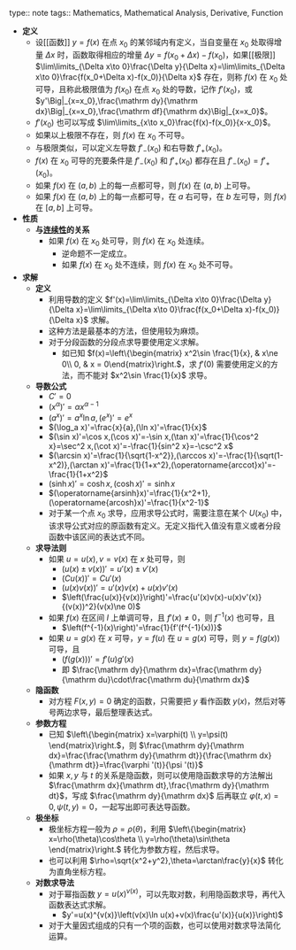 type:: note
tags:: Mathematics, Mathematical Analysis, Derivative, Function

- **定义**
  - 设[[函数]] $y=f(x)$ 在点 $x_0$ 的某邻域内有定义，当自变量在 $x_0$ 处取得增量 $\Delta x$ 时，函数取得相应的增量 $\Delta y=f(x_0+\Delta x)-f(x_0)$，如果[[极限]] $\lim\limits_{\Delta x\to 0}\frac{\Delta y}{\Delta x}=\lim\limits_{\Delta x\to 0}\frac{f(x_0+\Delta x)-f(x_0)}{\Delta x}$ 存在，则称 $f(x)$ 在 $x_0$ 处可导，且称此极限值为 $f(x_0)$ 在点 $x_0$ 处的导数，记作 $f'(x_0)$，或 $y'\Big|_{x=x_0},\frac{\mathrm dy}{\mathrm dx}\Big|_{x=x_0},\frac{\mathrm df}{\mathrm dx}\Big|_{x=x_0}$。
  - $f'(x_0)$ 也可以写成 $\lim\limits_{x\to x_0}\frac{f(x)-f(x_0)}{x-x_0}$。
  - 如果以上极限不存在，则 $f(x)$ 在 $x_0$ 不可导。
  - 与极限类似，可以定义左导数 $f'_-(x_0)$ 和右导数 $f'_+(x_0)$。
  - $f(x)$ 在 $x_0$ 可导的充要条件是 $f'_-(x_0)$ 和 $f'_+(x_0)$ 都存在且 $f'_-(x_0)=f'_+(x_0)$。
  - 如果 $f(x)$ 在 $(a,b)$ 上的每一点都可导，则 $f(x)$ 在 $(a,b)$ 上可导。
  - 如果 $f(x)$ 在 $(a,b)$ 上的每一点都可导，在 $a$ 右可导，在 $b$ 左可导，则 $f(x)$ 在 $[a,b]$ 上可导。
- **性质**
  - **与[连续性](((6514e7c6-30e3-4fe6-850c-e834ca8309fe)))的关系**
    - 如果 $f(x)$ 在 $x_0$ 处可导，则 $f(x)$ 在 $x_0$ 处连续。
      - 逆命题不一定成立。
      - 如果 $f(x)$ 在 $x_0$ 处不连续，则 $f(x)$ 在 $x_0$ 处不可导。
- **求解**
  - **定义**
    - 利用导数的定义 $f'(x)=\lim\limits_{\Delta x\to 0}\frac{\Delta y}{\Delta x}=\lim\limits_{\Delta x\to 0}\frac{f(x_0+\Delta x)-f(x_0)}{\Delta x}$ 求解。
    - 这种方法是最基本的方法，但使用较为麻烦。
    - 对于分段函数的分段点求导要使用定义求解。
      - 如已知 $f(x)=\left\{\begin{matrix} x^2\sin \frac{1}{x}, & x\ne 0\\ 0, & x = 0\end{matrix}\right.$，求 $f'(0)$ 需要使用定义的方法，而不能对 $x^2\sin \frac{1}{x}$ 求导。
  - **导数公式**
    - $C'=0$
    - $(x^\alpha)'=\alpha x^{\alpha-1}$
    - $(a^x)'=a^x\ln a,(e^x)'=e^x$
    - $(\log_a x)'=\frac{x}{a},(\ln x)'=\frac{1}{x}$
    - $(\sin x)'=\cos x,(\cos x)'=-\sin x,(\tan x)'=\frac{1}{\cos^2 x}=\sec^2 x,(\cot x)'=-\frac{1}{sin^2 x}=-\csc^2 x$
    - $(\arcsin x)'=\frac{1}{\sqrt{1-x^2}},(\arccos x)'=-\frac{1}{\sqrt(1-x^2)},(\arctan x)'=\frac{1}{1+x^2},(\operatorname{arccot}x)'=-\frac{1}{1+x^2}$
    - $(\sinh x)'=\cosh x, (\cosh x)'=\sinh x$
    - $(\operatorname{arsinh}x)'=\frac{1}{x^2+1},(\operatorname{arcosh}x)'=\frac{1}{x^2-1}$
    - 对于某一个点 $x_0$ 求导，应用求导公式时，需要注意在某个 $U(x_0)$ 中，该求导公式对应的原函数有定义。无定义指代入值没有意义或者分段函数中该区间的表达式不同。
  - **求导法则**
    - 如果 $u=u(x),v=v(x)$ 在 $x$ 处可导，则
      - $(u(x)\pm v(x))'=u'(x)\pm v'(x)$
      - $(Cu(x))'=Cu'(x)$
      - $(u(x)v(x))'=u'(x)v(x)+u(x)v'(x)$
      - $\left(\frac{u(x)}{v(x)}\right)'=\frac{u'(x)v(x)-u(x)v'(x)}{(v(x))^2}(v(x)\ne 0)$
    - 如果 $f(x)$ 在区间 $I$ 上单调可导，且 $f'(x)\ne 0$，则 $f^{-1}(x)$ 也可导，且
      - $\left(f^{-1}(x)\right)'=\frac{1}{f'(f^{-1}(x))}$
    - 如果 $u=g(x)$ 在 $x$ 可导，$y=f(u)$ 在 $u=g(x)$ 可导，则 $y=f(g(x))$ 可导，且
      - $\left(f\left(g(x)\right)\right)'=f'(u)g'(x)$
      - 即 $\frac{\mathrm dy}{\mathrm dx}=\frac{\mathrm dy}{\mathrm du}\cdot\frac{\mathrm du}{\mathrm dx}$
  - **隐函数**
    - 对方程 $F(x,y)=0$ 确定的函数，只需要把 $y$ 看作函数 $y(x)$，然后对等号两边求导，最后整理表达式。
  - **参数方程**
    - 已知 $\left\{\begin{matrix} x=\varphi(t) \\ y=\psi(t) \end{matrix}\right.$，则 $\frac{\mathrm dy}{\mathrm dx}=\frac{\frac{\mathrm dy}{\mathrm dt}}{\frac{\mathrm dx}{\mathrm dt}}=\frac{\varphi '(t)}{\psi '(t)}$
    - 如果 $x,y$ 与 $t$ 的关系是隐函数，则可以使用隐函数求导的方法解出 $\frac{\mathrm dx}{\mathrm dt},\frac{\mathrm dy}{\mathrm dt}$，写成 $\frac{\mathrm dy}{\mathrm dx}$ 后再联立 $\varphi(t,x)=0,\psi(t,y)=0$，一起写出即可表达导函数。
  - **极坐标**
    - 极坐标方程一般为 $\rho=\rho(\theta)$，利用 $\left\{\begin{matrix} x=\rho(\theta)\cos\theta \\ y=\rho(\theta)\sin\theta \end{matrix}\right.$ 转化为参数方程，然后求导。
    - 也可以利用 $\rho=\sqrt{x^2+y^2},\theta=\arctan\frac{y}{x}$ 转化为直角坐标方程。
  - **对数求导法**
    - 对于幂指函数 $y=u(x)^{v(x)}$，可以先取对数，利用隐函数求导，再代入函数表达式求解。
      - $y'=u(x)^{v(x)}\left(v(x)\ln u(x)+v(x)\frac{u'(x)}{u(x)}\right)$
    - 对于大量因式组成的只有一个项的函数，也可以使用对数求导法简化运算。
